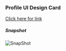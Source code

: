 
### Profile UI Design Card

[Click here for link](https://profile-design-2v27.vercel.app/)

##### Snapshot

![SnapShot](https://github.com/user-attachments/assets/1c9c13fb-816d-4c43-aa32-0c479e01e075)

